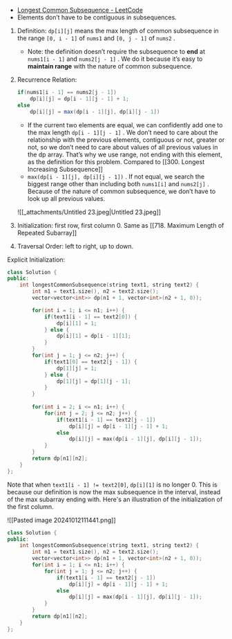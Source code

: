 - [Longest Common Subsequence - LeetCode](https://leetcode.com/problems/longest-common-subsequence/description/)
- Elements don’t have to be contiguous in subsequences.

1. Definition: `dp[i][j]` means the max length of common subsequence in the range `[0, i - 1]` of `nums1` and `[0, j - 1]` of `nums2` .
    - Note: the definition doesn’t require the subsequence to **end** at `nums1[i - 1]`  and `nums2[j - 1]` . We do it because it’s easy to **maintain range** with the nature of common subsequence.
2. Recurrence Relation: 
    
    ```Java
    if(nums1[i - 1] == nums2[j - 1]) 
    	dp[i][j] = dp[i - 1][j - 1] + 1;
    else
    	dp[i][j] = max(dp[i - 1][j], dp[i][j - 1])
    ```
    
    - If the current two elements are equal, we can confidently add one to the max length `dp[i - 1][j - 1]` . We don’t need to care about the relationship with the previous elements, contiguous or not, greater or not, so we don’t need to care about values of all previous values in the dp array. That’s why we use range, not ending with this element, as the definition for this problem. Compared to [[300. Longest Increasing Subsequence]]
    - `max(dp[i - 1][j], dp[i][j - 1])` . If not equal, we search the biggest range other than including both `nums1[i]` and `nums2[j]` . Because of the nature of common subsequence, we don’t have to look up all previous values.
    
    ![[_attachments/Untitled 23.jpeg|Untitled 23.jpeg]]
    
3. Initialization: first row, first column 0. Same as [[718. Maximum Length of Repeated Subarray]]
4. Traversal Order: left to right, up to down.

Explicit Initialization:

```cpp
class Solution {
public:
    int longestCommonSubsequence(string text1, string text2) {
        int n1 = text1.size(), n2 = text2.size();
        vector<vector<int>> dp(n1 + 1, vector<int>(n2 + 1, 0));

        for(int i = 1; i <= n1; i++) {
            if(text1[i - 1] == text2[0]) {
                dp[i][1] = 1;
            } else {
                dp[i][1] = dp[i - 1][1];
            }
        }
        for(int j = 1; j <= n2; j++) {
            if(text1[0] == text2[j - 1]) {
                dp[1][j] = 1;
            } else {
                dp[1][j] = dp[1][j - 1];
            }
        }
        
        for(int i = 2; i <= n1; i++) {
            for(int j = 2; j <= n2; j++) {
                if(text1[i - 1] == text2[j - 1])
                    dp[i][j] = dp[i - 1][j - 1] + 1;
                else
                    dp[i][j] = max(dp[i - 1][j], dp[i][j - 1]);
            }
        }
        return dp[n1][n2];
    }
};
```

Note that when `text1[i - 1] != text2[0]`, `dp[i][1]` is no longer 0. This is because our definition is now the max subsequence in the interval, instead of the max subarray ending with. Here's an illustration of the initialization of the first column. 

![[Pasted image 20241012111441.png]]

```C++
class Solution {
public:
    int longestCommonSubsequence(string text1, string text2) {
        int n1 = text1.size(), n2 = text2.size();
        vector<vector<int>> dp(n1 + 1, vector<int>(n2 + 1, 0));
        for(int i = 1; i <= n1; i++) {
            for(int j = 1; j <= n2; j++) {
                if(text1[i - 1] == text2[j - 1])
                    dp[i][j] = dp[i - 1][j - 1] + 1;
                else
                    dp[i][j] = max(dp[i - 1][j], dp[i][j - 1]);
            }
        }
        return dp[n1][n2];
    }
};
```
